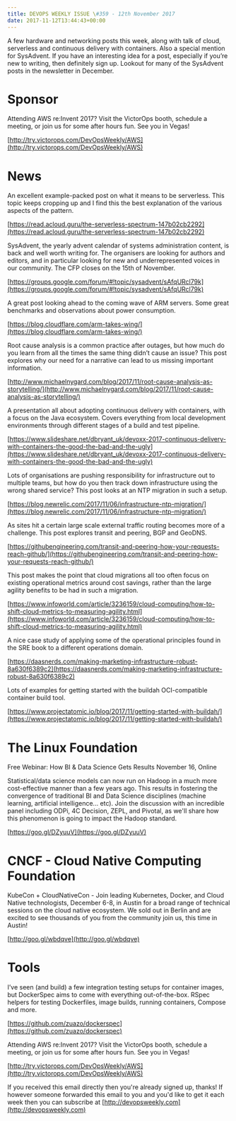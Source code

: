 ```yaml
---
title: DEVOPS WEEKLY ISSUE \#359 - 12th November 2017 
date: 2017-11-12T13:44:43+00:00
---
```


A few hardware and networking posts this week, along with talk of cloud, serverless and continuous delivery with containers. Also a special mention for SysAdvent. If you have an interesting idea for a post, especially if you’re new to writing, then definitely sign up. Lookout for many of the SysAdvent posts in the newsletter in December.


Sponsor
======

Attending AWS re:Invent 2017? Visit the VictorOps booth, schedule a meeting, or join us for some after hours fun. See you in Vegas!

[http://try.victorops.com/DevOpsWeekly/AWS](http://try.victorops.com/DevOpsWeekly/AWS)


News
====

An excellent example-packed post on what it means to be serverless. This topic keeps cropping up and I find this the best explanation of the various aspects of the pattern.

[https://read.acloud.guru/the-serverless-spectrum-147b02cb2292](https://read.acloud.guru/the-serverless-spectrum-147b02cb2292)


SysAdvent, the yearly advent calendar of systems administration content, is back and well worth writing for. The organisers are looking for authors and editors, and in particular looking for new and underrepresented voices in our community. The CFP closes on the 15th of November.

[https://groups.google.com/forum/#!topic/sysadvent/sAfqURcl79k](https://groups.google.com/forum/#!topic/sysadvent/sAfqURcl79k)


A great post looking ahead to the coming wave of ARM servers. Some great benchmarks and observations about power consumption.

[https://blog.cloudflare.com/arm-takes-wing/](https://blog.cloudflare.com/arm-takes-wing/)


Root cause analysis is a common practice after outages, but how much do you learn from all the times the same thing didn’t cause an issue? This post explores why our need for a narrative can lead to us missing important information.

[http://www.michaelnygard.com/blog/2017/11/root-cause-analysis-as-storytelling/](http://www.michaelnygard.com/blog/2017/11/root-cause-analysis-as-storytelling/)


A presentation all about adopting continuous delivery with containers, with a focus on the Java ecosystem. Covers everything from local development environments through different stages of a build and test pipeline.

[https://www.slideshare.net/dbryant_uk/devoxx-2017-continuous-delivery-with-containers-the-good-the-bad-and-the-ugly](https://www.slideshare.net/dbryant_uk/devoxx-2017-continuous-delivery-with-containers-the-good-the-bad-and-the-ugly)


Lots of organisations are pushing responsibility for infrastructure out to multiple teams, but how do you then track down infrastructure using the wrong shared service? This post looks at an NTP migration in such a setup.

[https://blog.newrelic.com/2017/11/06/infrastructure-ntp-migration/](https://blog.newrelic.com/2017/11/06/infrastructure-ntp-migration/)


As sites hit a certain large scale external traffic routing becomes more of a challenge. This post explores transit and peering, BGP and GeoDNS.

[https://githubengineering.com/transit-and-peering-how-your-requests-reach-github/](https://githubengineering.com/transit-and-peering-how-your-requests-reach-github/)


This post makes the point that cloud migrations all too often focus on existing operational metrics around cost savings, rather than the large agility benefits to be had in such a migration.

[https://www.infoworld.com/article/3236159/cloud-computing/how-to-shift-cloud-metrics-to-measuring-agility.html](https://www.infoworld.com/article/3236159/cloud-computing/how-to-shift-cloud-metrics-to-measuring-agility.html)


A nice case study of applying some of the operational principles found in the SRE book to a different operations domain.

[https://daasnerds.com/making-marketing-infrastructure-robust-8a630f6389c2](https://daasnerds.com/making-marketing-infrastructure-robust-8a630f6389c2)


Lots of examples for getting started with the buildah OCI-compatible container build tool.

[https://www.projectatomic.io/blog/2017/11/getting-started-with-buildah/](https://www.projectatomic.io/blog/2017/11/getting-started-with-buildah/)


The Linux Foundation
====

Free Webinar: How BI & Data Science Gets Results
November 16, Online

Statistical/data science models can now run on Hadoop in a much more cost-effective manner than a few years ago. This results in fostering the convergence of traditional BI and Data Science disciplines (machine learning, artificial intelligence... etc). Join the discussion with an incredible panel including ODPi, 4C Decision, ZEPL, and Pivotal, as we'll share how this phenomenon is going to impact the Hadoop standard.

[https://goo.gl/DZyuuV](https://goo.gl/DZyuuV)


CNCF - Cloud Native Computing Foundation
====

KubeCon + CloudNativeCon - Join leading Kubernetes, Docker, and Cloud Native technologists, December 6-8, in Austin for a broad range of technical sessions on the cloud native ecosystem. We sold out in Berlin and are excited to see thousands of you from the community join us, this time in Austin!

[http://goo.gl/wbdqve](http://goo.gl/wbdqve)


Tools
=====

I’ve seen (and build) a few integration testing setups for container images, but DockerSpec aims to come with everything out-of-the-box. RSpec helpers for testing Dockerfiles, image builds, running containers, Compose and more.

[https://github.com/zuazo/dockerspec](https://github.com/zuazo/dockerspec)


Attending AWS re:Invent 2017? Visit the VictorOps booth, schedule a meeting, or join us for some after hours fun. See you in Vegas!

[http://try.victorops.com/DevOpsWeekly/AWS](http://try.victorops.com/DevOpsWeekly/AWS)



If you received this email directly then you're already signed up, thanks! If however someone forwarded this email to you and you'd like to get it each week then you can subscribe at [http://devopsweekly.com](http://devopsweekly.com)

